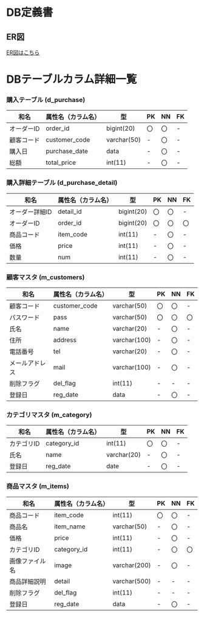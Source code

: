 
# DB定義書
## ER図
[ER図はこちら](https://github.com/Aso2001147/2021sys-design/blob/main/%E3%82%AA%E3%83%AA%E3%82%B8%E3%83%8A%E3%83%AB/ER%E5%9B%B3 "ER図はこちら")

# DBテーブルカラム詳細一覧

### 購入テーブル (d_purchase)
|和名|属性名（カラム名）|型|PK|NN|FK|
|-|-|-|-|-|-|
|オーダーID|order_id|bigint(20)|〇|〇|-|
|顧客コード|customer_code|varchar(50)|-|〇|-|
|購入日|purchase_date|data|-|〇|-|
|総額|total_price|int(11)|-|〇|-|


### 購入詳細テーブル (d_purchase_detail)
|和名|属性名（カラム名）|型|PK|NN|FK|
|-|-|-|-|-|-|
|オーダー詳細ID|detail_id|bigint(20)|〇|〇|-|
|オーダーID|order_id|bigint(20)|〇|〇|〇|
|商品コード|item_code|int(11)|-|〇|-|
|価格|price|int(11)|-|〇|-|
|数量|num|int(11)|-|〇|-|


### 顧客マスタ (m_customers)
|和名|属性名（カラム名）|型|PK|NN|FK|
|-|-|-|-|-|-|
|顧客コード|customer_code|varchar(50)|〇|〇|-|
|パスワード|pass|varchar(50)|〇|〇|〇|
|氏名|name|varchar(20)|-|〇|-|
|住所|address|varchar(100)|-|〇|-|
|電話番号|tel|varchar(20)|-|〇|-|
|メールアドレス|mail|varchar(100)|-|〇|-|
|削除フラグ|del_flag|int(11)|-|-|-|
|登録日|reg_date|data|-|〇|-|


### カテゴリマスタ (m_category)
|和名|属性名（カラム名）|型|PK|NN|FK|
|-|-|-|-|-|-|
|カテゴリID|category_id|int(11)|〇|〇|-|
|氏名|name|varchar(20)|-|〇|-|
|登録日|reg_date|date|-|〇|-|


### 商品マスタ (m_items)
|和名|属性名（カラム名）|型|PK|NN|FK|
|-|-|-|-|-|-|
|商品コード|item_code|int(11)|〇|〇|-|
|商品名|item_name|varchar(50)|-|〇|-|
|価格|price|int(11)|-|〇|-|
|カテゴリID|category_id|int(11)|-|〇|〇|
|画像ファイル名|image|varchar(200)|-|〇|-|
|商品詳細説明|detail|varchar(500)|-|-|-|
|削除フラグ|del_flag|int(11)|-|-|-|
|登録日|reg_date|data|-|〇|-|
